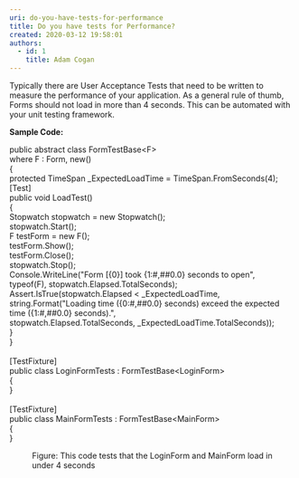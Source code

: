 ```yaml
---
uri: do-you-have-tests-for-performance
title: Do you have tests for Performance?
created: 2020-03-12 19:58:01
authors:
  - id: 1
    title: Adam Cogan
---
```





<span class='intro'> ​Typically there are User Acceptance Tests that need to be written to measure the performance of your application. As a general rule of thumb, Forms should not load in more than 4 seconds. This can be automated with your unit testing framework.<br> </span>

<p><b>​Sample Code&#58;</b></p><p class="ssw15-rteElement-CodeArea"> public abstract class FormTestBase&lt;F&gt;<br> where F &#58; Form, new()<br> &#123;<br> protected TimeSpan _ExpectedLoadTime = TimeSpan.FromSeconds(4);<br> [Test]<br> public void LoadTest()<br> &#123;<br> Stopwatch stopwatch = new Stopwatch();<br> stopwatch.Start();<br> F testForm = new F();<br> testForm.Show();<br> testForm.Close();<br> stopwatch.Stop();<br> Console.WriteLine(&quot;Form [&#123;0&#125;] took &#123;1&#58;#,##0.0&#125; seconds to open&quot;, typeof(F), stopwatch.Elapsed.TotalSeconds);<br> Assert.IsTrue(stopwatch.Elapsed &lt; _ExpectedLoadTime, <br> string.Format(&quot;Loading time (&#123;0&#58;#,##0.0&#125; seconds) exceed the expected time (&#123;1&#58;#,##0.0&#125; seconds).&quot;, <br> stopwatch.Elapsed.TotalSeconds, _ExpectedLoadTime.TotalSeconds));<br> &#125;<br> &#125;<br> <br> [TestFixture]<br> public class LoginFormTests &#58; FormTestBase&lt;LoginForm&gt;<br> &#123;<br> &#125;<br><br> [TestFixture]<br> public class MainFormTests &#58; FormTestBase&lt;MainForm&gt;<br> &#123;<br> &#125;</p><dd class="ssw15-rteElement-FigureNormal">​Figure&#58; This code tests that the LoginForm and MainForm load in under 4 seconds​<br></dd>


